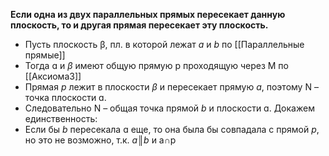**Если одна из двух параллельных прямых пересекает данную плоскость, то и другая прямая пересекает эту плоскость.**
* Пусть плоскость β, пл. в которой лежат *a* и *b* по [[Параллельные прямые]]
* Тогда ɑ и *β* имеют общую прямую p проходящую через M по [[Аксиома3]]
* Прямая *p* лежит в плоскости *β* и пересекает прямую *a*, поэтому N –точка плоскости ɑ.
* Следовательно N – общая точка прямой *b* и плоскости ɑ.
Докажем единственность:
* Если бы *b* пересекала ɑ еще, то она была бы совпадала с прямой *p*, но это не возможно, т.к. *a*║*b* и a∩p